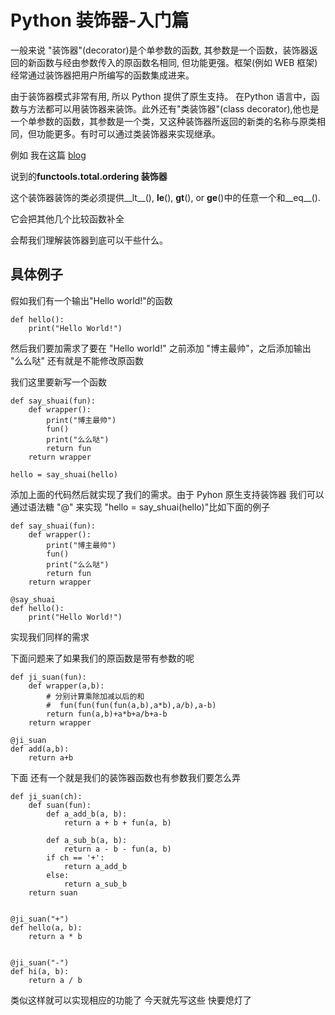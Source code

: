 # Python 装饰器-入门篇

一般来说 "装饰器"(decorator)是个单参数的函数, 其参数是一个函数，装饰器返回的新函数与经由参数传入的原函数名相同, 但功能更强。框架(例如 WEB 框架)经常通过装饰器把用户所编写的函数集成进来。

由于装饰器模式非常有用, 所以 Python 提供了原生支持。 在Python 语言中，函数与方法都可以用装饰器来装饰。此外还有"类装饰器"(class decorator),他也是一个单参数的函数，其参数是一个类，又这种装饰器所返回的新类的名称与原类相同，但功能更多。有时可以通过类装饰器来实现继承。

例如 我在这篇 [blog](https://copie.cn/index.php/archives/Python3%E5%8F%96%E6%B6%88cmp%E7%9A%84%E6%9B%BF%E4%BB%A3%E6%96%B9%E6%B3%95-1.html)

说到的**functools.total.ordering 装饰器**

这个装饰器装饰的类必须提供__lt__(), __le__(), __gt__(), or __ge__()中的任意一个和__eq__().

它会把其他几个比较函数补全

会帮我们理解装饰器到底可以干些什么。

## 具体例子

假如我们有一个输出"Hello world!"的函数

    def hello():
        print("Hello World!")

然后我们要加需求了要在 "Hello world!" 之前添加 "博主最帅"，之后添加输出 "么么哒" 还有就是不能修改原函数

我们这里要新写一个函数

    def say_shuai(fun):
        def wrapper():
            print("博主最帅")
            fun()
            print("么么哒")
            return fun
        return wrapper

    hello = say_shuai(hello)

添加上面的代码然后就实现了我们的需求。由于 Pyhon 原生支持装饰器 我们可以 通过语法糖 "@" 来实现 "hello = say_shuai(hello)"比如下面的例子

    def say_shuai(fun):
        def wrapper():
            print("博主最帅")
            fun()
            print("么么哒")
            return fun
        return wrapper

    @say_shuai
    def hello():
        print("Hello World!")

实现我们同样的需求

下面问题来了如果我们的原函数是带有参数的呢

    def ji_suan(fun):
        def wrapper(a,b):
            # 分别计算乘除加减以后的和
            #  fun(fun(fun(fun(a,b),a*b),a/b),a-b)
            return fun(a,b)+a*b+a/b+a-b
        return wrapper

    @ji_suan
    def add(a,b):
        return a+b

下面 还有一个就是我们的装饰器函数也有参数我们要怎么弄

    def ji_suan(ch):
        def suan(fun):
            def a_add_b(a, b):
                return a + b + fun(a, b)

            def a_sub_b(a, b):
                return a - b - fun(a, b)
            if ch == '+':
                return a_add_b
            else:
                return a_sub_b
        return suan


    @ji_suan("+")
    def hello(a, b):
        return a * b


    @ji_suan("-")
    def hi(a, b):
        return a / b

类似这样就可以实现相应的功能了
今天就先写这些 快要熄灯了
